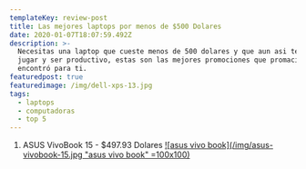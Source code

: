 ```yaml
---
templateKey: review-post
title: Las mejores laptops por menos de $500 Dolares
date: 2020-01-07T18:07:59.492Z
description: >-
  Necesitas una laptop que cueste menos de 500 dolares y que aun asi te permita
  jugar y ser productivo, estas son las mejores promociones que promacia
  encontró para ti.
featuredpost: true
featuredimage: /img/dell-xps-13.jpg
tags:
  - laptops
  - computadoras
  - top 5
---
```

1. ASUS VivoBook 15 - $497.93 Dolares
   [![asus vivo book](/img/asus-vivobook-15.jpg "asus vivo book" =100x100)](https://amzn.to/39QBF8T)
